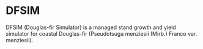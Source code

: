 DFSIM
=====

DFSIM (Douglas-fir Simulator) is a managed stand growth and yield simulator for coastal Douglas-fir (Pseudotsuga menziesii (Mirb.) Franco var. menziesii).